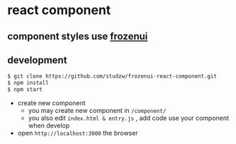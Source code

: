 # react component
## component styles use [frozenui](http://frozenui.github.io/)

## development
```bash
$ git clone https://github.com/studzw/frozenui-react-component.git
$ npm install
$ npm start
```

* create new component
	* you may create new component in `/component/`
	* you also edit `index.html & entry.js` , add code use your component when develop
* open `http://localhost:3000` the browser
